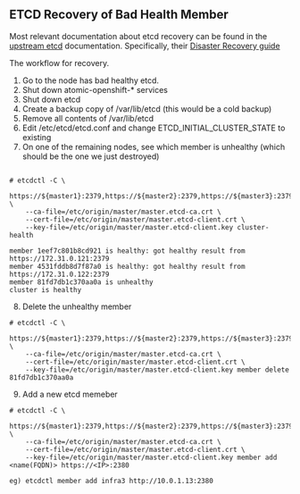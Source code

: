 ETCD Recovery of Bad Health Member
---------------------------------


Most relevant documentation about etcd recovery can be found in the [upstream etcd](https://coreos.com/etcd/) documentation.  Specifically, their [Disaster Recovery guide](https://coreos.com/etcd/docs/latest/op-guide/recovery.html)


The workflow for recovery.

1. Go to the node has bad healthy etcd.
2. Shut down atomic-openshift-*  services
3. Shut down etcd
4. Create a backup copy of /var/lib/etcd (this would be a cold backup)
5. Remove all contents of /var/lib/etcd
6. Edit /etc/etcd/etcd.conf and change ETCD_INITIAL_CLUSTER_STATE to existing
7. On one of the remaining nodes, see which member is unhealthy (which should be the one we just destroyed)
```

# etcdctl -C \
    https://${master1}:2379,https://${master2}:2379,https://${master3}:2379 \
    --ca-file=/etc/origin/master/master.etcd-ca.crt \
    --cert-file=/etc/origin/master/master.etcd-client.crt \
    --key-file=/etc/origin/master/master.etcd-client.key cluster-health

member 1eef7c801b8cd921 is healthy: got healthy result from https://172.31.0.121:2379
member 4531fddb8d7f87a0 is healthy: got healthy result from https://172.31.0.122:2379
member 81fd7db1c370aa0a is unhealthy
cluster is healthy

```
8. Delete the unhealthy member
```
# etcdctl -C \
    https://${master1}:2379,https://${master2}:2379,https://${master3}:2379 \
    --ca-file=/etc/origin/master/master.etcd-ca.crt \
    --cert-file=/etc/origin/master/master.etcd-client.crt \
    --key-file=/etc/origin/master/master.etcd-client.key member delete 81fd7db1c370aa0a
```

9. Add a new etcd memeber
```
# etcdctl -C \
    https://${master1}:2379,https://${master2}:2379,https://${master3}:2379 \
    --ca-file=/etc/origin/master/master.etcd-ca.crt \
    --cert-file=/etc/origin/master/master.etcd-client.crt \
    --key-file=/etc/origin/master/master.etcd-client.key member add <name(FQDN)> https://<IP>:2380

eg) etcdctl member add infra3 http://10.0.1.13:2380
```
